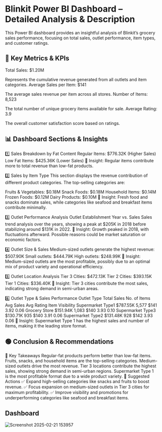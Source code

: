 # Blinkit Power BI Dashboard – Detailed Analysis & Description

This Power BI dashboard provides an insightful analysis of Blinkit’s grocery sales performance, focusing on total sales, outlet performance, item types, and customer ratings.

## 🔶 Key Metrics & KPIs

Total Sales: $1.20M

Represents the cumulative revenue generated from all outlets and item categories.
Average Sales per Item: $141

The average sales revenue per item across all stores.
Number of Items: 8,523

The total number of unique grocery items available for sale.
Average Rating: 3.9

The overall customer satisfaction score based on ratings.

## 📊 Dashboard Sections & Insights

1️⃣ Sales Breakdown by Fat Content
Regular Items: $776.32K (Higher Sales)
Low Fat Items: $425.36K (Lower Sales)
🔹 Insight: Regular items contribute more to total revenue than low-fat products.

2️⃣ Sales by Item Type
This section displays the revenue contribution of different product categories. The top-selling categories are:

Fruits & Vegetables: $0.18M
Snack Foods: $0.18M
Household Items: $0.14M
Frozen Foods: $0.12M
Dairy Products: $0.10M
🔹 Insight: Fresh food and snacks dominate sales, while categories like seafood and breakfast items contribute minimally.

3️⃣ Outlet Performance Analysis
Outlet Establishment Year vs. Sales
Sales trend analysis over the years, showing a peak at $205K in 2018 before stabilizing around $131K in 2022.
🔹 Insight: Growth peaked in 2018, with fluctuations afterward. Possible reasons could be market saturation or economic factors.

4️⃣ Outlet Size & Sales
Medium-sized outlets generate the highest revenue: $507.90K
Small outlets: $444.79K
High outlets: $248.99K
🔹 Insight: Medium-sized outlets are the most profitable, possibly due to an optimal mix of product variety and operational efficiency.

5️⃣ Outlet Location Analysis
Tier 3 Cities: $472.13K
Tier 2 Cities: $393.15K
Tier 1 Cities: $336.40K
🔹 Insight: Tier 3 cities contribute the most sales, indicating strong demand in semi-urban areas.

6️⃣ Outlet Type & Sales Performance
Outlet Type	Total Sales	No. of Items	Avg Sales	Avg Rating	Item Visibility
Supermarket Type1	$787.55K	5,577	$141	3.92	0.06
Grocery Store	$151.94K	1,083	$140	3.93	0.10
Supermarket Type3	$130.71K	935	$140	3.91	0.06
Supermarket Type2	$131.48K	928	$142	3.93	0.06
🔹 Insight: Supermarket Type 1 has the highest sales and number of items, making it the leading store format.

## 🟢 Conclusion & Recommendations

🔹 Key Takeaways
Regular-fat products perform better than low-fat items.
Fruits, snacks, and household items are the top-selling categories.
Medium-sized outlets drive the most revenue.
Tier 3 locations contribute the highest sales, showing strong demand in semi-urban regions.
Supermarket Type 1 is the most profitable format due to a wide product variety.
🔹 Suggested Actions
✅ Expand high-selling categories like snacks and fruits to boost revenue.
✅ Focus expansion on medium-sized outlets in Tier 3 cities for maximum profitability.
✅ Improve visibility and promotions for underperforming categories like seafood and breakfast items.

## Dashboard

![Screenshot 2025-02-21 153957](https://github.com/user-attachments/assets/3b67f045-d2ab-45fd-812c-c74c5ed2a58d)



